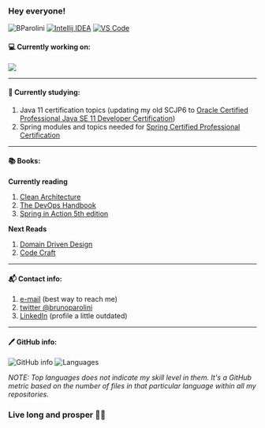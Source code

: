 ### Hey everyone!

![BParolini](https://komarev.com/ghpvc/?username=BParolini&color=blue)
[![Intellij IDEA](https://img.shields.io/badge/editor-IntelliJ%20IDEA-blue)](https://www.jetbrains.com/idea/)
[![VS Code](https://img.shields.io/badge/editor-VS%20Code-blue)](https://code.visualstudio.com/)

#### 💻 Currently working on:  
[![](https://github-readme-stats.vercel.app/api/pin/?username=BParolini&repo=OCP-Java-SE-11-Developer&theme=vue)](https://github.com/BParolini/OCP-Java-SE-11-Developer)

---

#### 🌱 Currently studying:  
1. Java 11 certification topics (updating my old SCJP6 to [Oracle Certified Professional Java SE 11 Developer Certification](https://education.oracle.com/en/oracle-certified-professional-java-se-11-developer/trackp_OCPJAV11))
2. Spring modules and topics needed for [Spring Certified Professional Certification](https://tanzu.vmware.com/training/certification/spring-professional-certification)

---

#### 📚 Books:
**Currently reading**
1. [Clean Architecture](https://www.amazon.com/Clean-Architecture-Craftsmans-Software-Structure/dp/0134494164/ref=sr_1_1?crid=1I2LK4BSLEZQS&dchild=1&keywords=clean+architecture&qid=1604941037&sprefix=clean+archi%2Caps%2C297&sr=8-1)
2. [The DevOps Handbook](https://www.amazon.com/DevOps-Handbook-World-Class-Reliability-Organizations/dp/1942788002/ref=sr_1_1?crid=3A34YGRTYKM07&dchild=1&keywords=devops+handbook&qid=1604941048&s=books&sprefix=devops+hand%2Caps%2C270&sr=1-1)
3. [Spring in Action 5th edition](https://www.amazon.com/Spring-Action-Craig-Walls/dp/1617294942/ref=sr_1_1?crid=3UH49R6KJQXX3&dchild=1&keywords=spring+in+action+5th+edition&qid=1604941057&s=books&sprefix=spring+in+action%2Cstripbooks-intl-ship%2C270&sr=1-1)

**Next Reads**
1. [Domain Driven Design](https://www.amazon.com/Domain-Driven-Design-Tackling-Complexity-Software/dp/0321125215/ref=sr_1_1?dchild=1&keywords=domain+driven+design&qid=1604941257&s=books&sr=1-1)
2. [Code Craft](https://www.amazon.com/Code-Craft-Practice-Writing-Excellent-dp-1593271190/dp/1593271190/ref=mt_other?_encoding=UTF8&me=&qid=1605027106)

---

#### 📬 Contact info:
1. [e-mail](mailto:brunoparolini@gmail.com) (best way to reach me)
2. [twitter @brunoparolini](https://twitter.com/brunoparolini)
3. [LinkedIn](https://www.linkedin.com/in/brunoparolini/) (profile a little outdated)

---

#### 🖊️ GitHub info:  
![GitHub info](https://github-readme-stats.vercel.app/api?username=BParolini&show_icons=true&theme=vue)
![Languages](https://github-readme-stats.vercel.app/api/top-langs/?username=BParolini&layout=compact&theme=vue)

_NOTE: Top languages does not indicate my skill level in them. It's a GitHub metric based on the number of files in that particular language within all my repositories._


### Live long and prosper 🖖🏻
